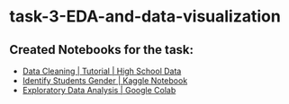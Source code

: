 # task-3-EDA-and-data-visualization

## Created Notebooks for the task:
- [Data Cleaning | Tutorial | High School Data](https://www.kaggle.com/code/mohamedahmedx2/data-cleaning-tutorial-high-school-data)
- [Identify Students Gender | Kaggle Notebook](https://www.kaggle.com/code/mohamedmagdy11/identify-egyptian-high-school-students-gender)
- [Exploratory Data Analysis | Google Colab](https://colab.research.google.com/drive/1UYBHbEcIeRmjyMuF2xjo-i6lWDTMQ5O7?usp=sharing)
